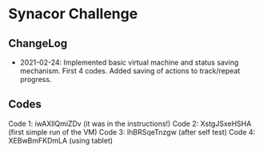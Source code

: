 # Synacor Challenge

## ChangeLog

* 2021-02-24: Implemented basic virtual machine and status saving mechanism. First 4 codes. Added saving of actions to track/repeat progress.

## Codes

Code 1: iwAXllQmiZDv (it was in the instructions!)
Code 2: XstgJSxeHSHA (first simple run of the VM)
Code 3: IhBRSqeTnzgw (after self test)
Code 4: XEBwBmFKDmLA (using tablet)
